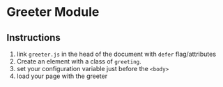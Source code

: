# Greeter Module
## Instructions
   1. link `greeter.js` in the head of the document with `defer` flag/attributes
   2. Create an element with a class of `greeting`.
   3. set your configuration variable just before the `<body>`
   4. load your page with the greeter 